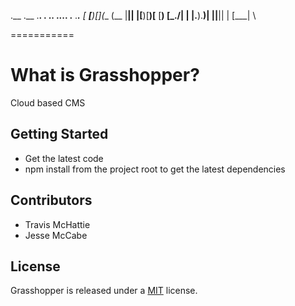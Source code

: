 .__ .__ .__. __. __..  ..__..__ .__ .___.__ 
[ __[__)[__](__ (__ |__||  |[__)[__)[__ [__)
[_./|  \|  |.__).__)|  ||__||   |   [___|  \
                                            
===========

# What is Grasshopper?

Cloud based CMS

## Getting Started

* Get the latest code
* npm install from the project root to get the latest dependencies 

## Contributors
* Travis McHattie
* Jesse McCabe

## License

Grasshopper is released under a [MIT](http://opensource.org/licenses/mit-license.php) license. 